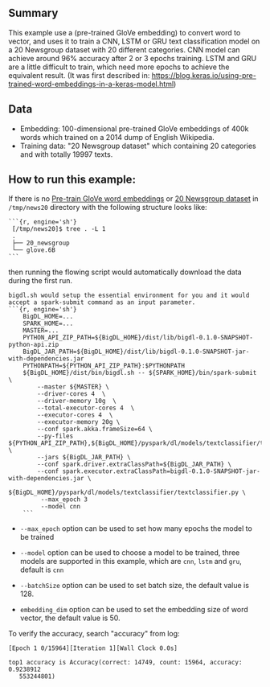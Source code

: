 ## Summary
 This example use a (pre-trained GloVe embedding) to convert word to vector,
 and uses it to train a CNN, LSTM or GRU text classification model on a 20 Newsgroup dataset
 with 20 different categories. CNN model can achieve around 96% accuracy after 2 or 3 epochs training.
 LSTM and GRU are a little difficult to train, which need more epochs to achieve the equivalent result.
(It was first described in: https://blog.keras.io/using-pre-trained-word-embeddings-in-a-keras-model.html)
## Data
* Embedding: 100-dimensional pre-trained GloVe embeddings of 400k words which trained on a 2014 dump of English Wikipedia.
* Training data: "20 Newsgroup dataset" which containing 20 categories and with totally 19997 texts.

## How to run this example:

If there is no [Pre-train GloVe word embeddings](http://nlp.stanford.edu/data/glove.6B.zip)
or [20 Newsgroup dataset](http://www.cs.cmu.edu/afs/cs.cmu.edu/project/theo-20/www/data/news20.html) in
`/tmp/news20` directory with the following structure looks like:

    ```{r, engine='sh'}
     [/tmp/news20]$ tree . -L 1
     .
     ├── 20_newsgroup
     └── glove.6B
    ```

then running the flowing script would automatically download the data during the first run.

    bigdl.sh would setup the essential environment for you and it would accept a spark-submit command as an input parameter.
    ```{r, engine='sh'}
        BigDL_HOME=...
        SPARK_HOME=...
        MASTER=...
        PYTHON_API_ZIP_PATH=${BigDL_HOME}/dist/lib/bigdl-0.1.0-SNAPSHOT-python-api.zip
        BigDL_JAR_PATH=${BigDL_HOME}/dist/lib/bigdl-0.1.0-SNAPSHOT-jar-with-dependencies.jar
        PYTHONPATH=${PYTHON_API_ZIP_PATH}:$PYTHONPATH
        ${BigDL_HOME}/dist/bin/bigdl.sh -- ${SPARK_HOME}/bin/spark-submit \
            --master ${MASTER} \
            --driver-cores 4  \
            --driver-memory 10g  \
            --total-executor-cores 4  \
            --executor-cores 4  \
            --executor-memory 20g \
            --conf spark.akka.frameSize=64 \
            --py-files ${PYTHON_API_ZIP_PATH},${BigDL_HOME}/pyspark/dl/models/textclassifier/textclassifier.py  \
            --jars ${BigDL_JAR_PATH} \
            --conf spark.driver.extraClassPath=${BigDL_JAR_PATH} \
            --conf spark.executor.extraClassPath=bigdl-0.1.0-SNAPSHOT-jar-with-dependencies.jar \
            ${BigDL_HOME}/pyspark/dl/models/textclassifier/textclassifier.py \
             --max_epoch 3
             --model cnn
        ```

* `--max_epoch` option can be used to set how many epochs the model to be trained

* `--model` option can be used to choose a model to be trained, three models are supported in this example,
which are `cnn`, `lstm` and `gru`, default is `cnn`

* `--batchSize` option can be used to set batch size, the default value is 128.

* `embedding_dim` option can be used to set the embedding size of word vector, the default value is 50.

To verify the accuracy, search "accuracy" from log:

   ```{r, engine='sh'}
   [Epoch 1 0/15964][Iteration 1][Wall Clock 0.0s]

   top1 accuracy is Accuracy(correct: 14749, count: 15964, accuracy: 0.9238912
      553244801)
   ```
